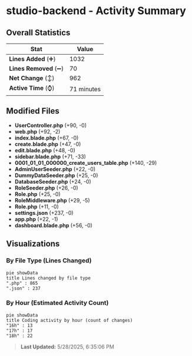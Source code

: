 # studio-backend - Activity Summary 

## Overall Statistics

| Stat                   | Value                                                             |
| ---------------------- | ----------------------------------------------------------------- |
| **Lines Added** (➕)   | 1032                                          |
| **Lines Removed** (➖) | 70                                        |
| **Net Change** (↕)    | 962                |
| **Active Time** (⌚)   | 71 minutes |


## Modified Files
- **UserController.php** (+90, -0)
- **web.php** (+92, -2)
- **index.blade.php** (+67, -0)
- **create.blade.php** (+47, -0)
- **edit.blade.php** (+48, -0)
- **sidebar.blade.php** (+71, -33)
- **0001_01_01_000000_create_users_table.php** (+140, -29)
- **AdminUserSeeder.php** (+22, -0)
- **DummyDataSeeder.php** (+25, -0)
- **DatabaseSeeder.php** (+24, -0)
- **RoleSeeder.php** (+26, -0)
- **Role.php** (+25, -0)
- **RoleMiddleware.php** (+29, -5)
- **Role.php** (+11, -0)
- **settings.json** (+237, -0)
- **app.php** (+22, -1)
- **dashboard.blade.php** (+56, -0)

## Visualizations

### By File Type (Lines Changed)

```mermaid
pie showData
title Lines changed by file type
".php" : 865
".json" : 237
```

### By Hour (Estimated Activity Count)

```mermaid
pie showData
title Coding activity by hour (count of changes)
"16h" : 13
"17h" : 17
"18h" : 22
```


> **Last Updated:** 5/28/2025, 6:35:06 PM